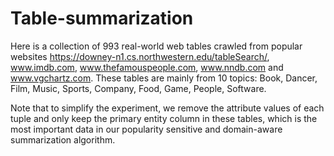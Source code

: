 # Table-summarization
Here is a collection of 993 real-world web tables crawled from popular websites https://downey-n1.cs.northwestern.edu/tableSearch/, www.imdb.com, www.thefamouspeople.com, www.nndb.com and www.vgchartz.com. These tables are mainly from 10 topics: Book, Dancer, Film, Music, Sports, Company, Food, Game, People, Software.

Note that to simplify the experiment, we remove the attribute values of each tuple and only keep the primary entity column in these tables, which is the most important data in our popularity sensitive and domain-aware summarization algorithm.

